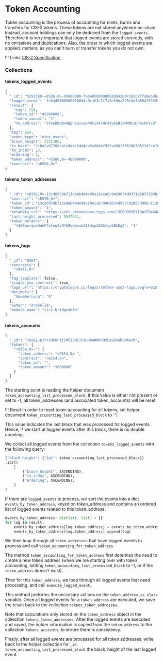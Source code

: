 # Token Accounting

Token accounting is the process of accounting for mints, burns and transfers for CIS-2 tokens. These tokens are not stored anywhere on-chain. Instead, account holdings can only be deduced from the `logged events`. Therefore it is very important that logged events are stored correctly, with no omissions and duplications. Also, the order in which logged events are applied, matters, as you can't burn or transfer tokens you do not own. 

!!! Links
    [CIS-2 Specification](http://proposals.concordium.software/CIS/cis-2.html#logged-events)

### Collections

#### tokens_logged_events
``` py
{
  "_id": "5351380-<8586,0>-45000000-fe0445000000010043a0c163c7f7a8e58ba325fde7b504153592ded8507f75264fb4fc4b30000002-updated-23-0-0",
  "logged_event": "fe0445000000010043a0c163c7f7a8e58ba325fde7b504153592ded8507f75264fb4fc4b30000002",
  "result": {
    "tag": 254,
    "token_id": "45000000",
    "token_amount": "1",
    "to_address": "3TXeDWoBvHQpn7uisvRP8miX47WF4tpkKBidM4MLsDPeshUTs8"
  },
  "tag": 254,
  "event_type": "mint_event",
  "block_height": 5351380,
  "tx_hash": "2c0a2e67766c41c8d4c2484db5a9804f937ab862f8528639522d2cb1bb152e18",
  "tx_index": 23,
  "ordering": 1,
  "token_address": "<8586,0>-45000000",
  "contract": "<8586,0>"
}
```

#### tokens_token_addresses
``` py
{
  "_id": "<8590,0>-13cd0959b713a9eb484e99a19eca0c9469654d937192857390bc11268299243f",
  "contract": "<8590,0>",
  "token_id": "13cd0959b713a9eb484e99a19eca0c9469654d937192857390bc11268299243f",
  "token_amount": "1",
  "metadata_url": "https://nft.provenance-tags.com/13CD0959B713A9EB484E99A19ECA0C9469654D937192857390BC11268299243F",
  "last_height_processed": 5547541,
  "token_holders": {
    "44W9aorqnxQukP7xfwo1vNYkMowbxvkX1fJopAQQbtqa5BSEg2": "1"
  }
}
```

#### tokens_tags
``` py
{
  "_id": "USDT",
  "contracts": [
    "<9341,0>"
  ],
  "tag_template": false,
  "single_use_contract": true,
  "logo_url": "https://cryptologos.cc/logos/tether-usdt-logo.svg?v=025",
  "decimals": {
    "$numberLong": "6"
  },
  "owner": "Arabella",
  "module_name": "cis2-bridgeable"
}
```

#### tokens_accounts
``` py
{
  "_id": "3yuQ1JpjrY1Mk8Ftj5M5i3NiTViRuKAWNMPUMBaSHnubCMkw2M",
  "tokens": {
    "<9354,0>-": {
      "token_address": "<9354,0>-",
      "contract": "<9354,0>",
      "token_id": "",
      "token_amount": "2000000"
    }
  }
}
```

The starting point is reading the helper document `token_accounting_last_processed_block`. If this value is either not present or set to -1, all token_addresses (and associated token_accounts) will be reset.

!!! Reset
    In order to reset token accounting for all tokens, set helper document `token_accounting_last_processed_block` to -1. 


This value indicates the last block that was processed for logged events. Hence, if we start at logged events after this block, there is no double counting. 


We collect all logged events from the collection `tokens_logged_events` with the following query:

``` py
{"block_height": {"$gt": token_accounting_last_processed_block}}
.sort(
    [
        ("block_height", ASCENDING),
        ("tx_index", ASCENDING),
        ("ordering", ASCENDING),
    ]
)
```

If there are `logged_events` to process, we sort the events into a dict `events_by_token_address`, keyed on token_address and contains an ordered list of logged events related to this token_address.

``` py                    
events_by_token_address: dict[str, list] = {}
for log in result:
    events_by_token_address[log.token_address] = events_by_token_address.get(log.token_address, [])
    events_by_token_address[log.token_address].append(log)
```

We then loop through all `token_addresses` that have logged events to process and call `token_accounting_for_token_address`. 

The method `token_accounting_for_token_address` first deterines the need to create a new token address (when we are starting over with token accounting, setting `token_accounting_last_processed_block` to -1, or if the `token_address` doesn't exist).

Then for this `token_address`, we loop through all logged events that need processing, and call `execute_logged_event`. 

This method preforms the neccesary actions on the `token_address_as_class` variable. Once all logged events for a `token_address` are executed, we save the result back to the collection `tokens_token_addresses`. 

Note that calculations only stored on the `token_address` object in the collection `tokens_token_addresses`. After the logged events are executed and saved, the holder information is copied from the `token_address` to the collection `tokens_accounts`, to enrure there is consistency.

Finally, after all logged events are processed for all token addresses, write back to the helper collection for `_id`: `token_accounting_last_processed_block` the block_height of the last logged event. 